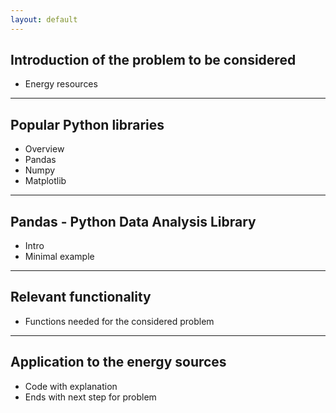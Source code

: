 ```yaml
---
layout: default
---
```


## Introduction of the problem to be considered

- Energy resources

---

## Popular Python libraries

- Overview
- Pandas
- Numpy
- Matplotlib

---

## Pandas - Python Data Analysis Library

- Intro
- Minimal example

---

## Relevant functionality

- Functions needed for the considered problem

---

## Application to the energy sources

- Code with explanation
- Ends with next step for problem